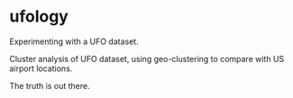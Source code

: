 # ufology
Experimenting with a UFO dataset. 

Cluster analysis of UFO dataset, using geo-clustering to compare with US airport locations.

The truth is out there.
